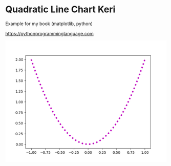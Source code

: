 # Quadratic Line Chart Keri 

Example for my book (matplotlib, python)

https://pythonprogramminglanguage.com

<img src='chart.png'>
